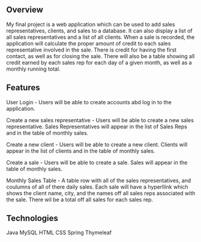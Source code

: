 ## Overview
My final project is a web application which can be used to add sales representatives, clients, and sales to a database. 
It can also display a list of all sales representatives and a list of all clients.
When a sale is recorded, the application will calculate the proper amount of credit to each sales representative involved in the sale. 
There is credit for having the first contact, as well as for closing the sale.
There will also be a table showing all credit earned by each sales rep for each day of a given month, as well as a monthly running total.

## Features
User Login - Users will be able to create accounts abd log in to the application.
  		  
Create a new sales representative - Users will be able to create a new sales representative. 
                                    Sales Representatives will appear in the list of Sales Reps and in the table of monthly sales.
  		  
Create a new client - Users will be able to create a new client. 
                      Clients will appear in the list of clients and in the table of monthly sales.
 
Create a sale - Users will be able to create a sale. 
                Sales will appear in the table of monthly sales. 

Monthly Sales Table - A table row with all of the sales representatives, and coulumns of all of there daily sales.
                      Each sale will have a hyperllink which shows the client name, city, and the names off all sales reps associated with the sale. 
                      There wil be a total off all sales for each sales rep. 
                    
## Technologies
Java
MySQL
HTML
CSS
Spring
Thymeleaf
